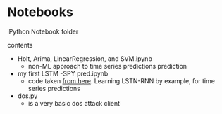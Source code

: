 # Notebooks
iPython Notebook folder 

contents 

- Holt, Arima, LinearRegression, and SVM.ipynb 
   + non-ML approach to time series predictions  prediction
- my first LSTM -SPY pred.ipynb
   - code taken [from here](https://colab.research.google.com/drive/1mhsbBTXEwUv9pb1N7MUpFIQ8r73_6-YB#scrollTo=9JnRa0vebWqT). Learning LSTN-RNN by example, for time series predictions   
- dos.py
   + is a very basic dos attack client 
